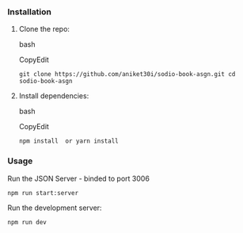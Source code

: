 
### Installation

1.  Clone the repo:
    
    bash
    
    CopyEdit
    
    `git clone https://github.com/aniket30i/sodio-book-asgn.git cd sodio-book-asgn` 
    
2.  Install dependencies:
    
    bash
    
    CopyEdit
    
    `npm install  or yarn install` 
    

### Usage

Run the JSON Server - binded to port 3006

`npm run start:server`



Run the development server:


`npm run dev`

